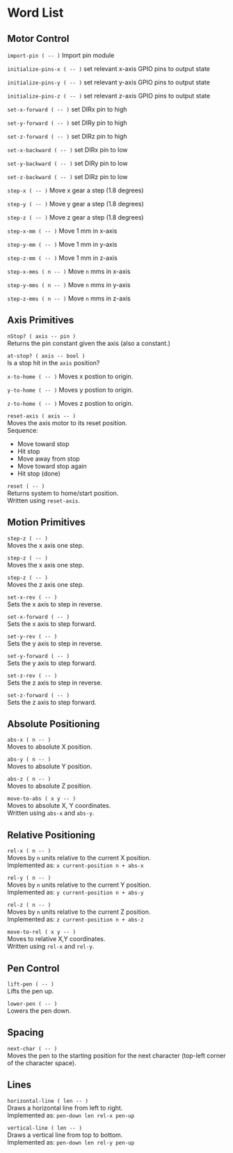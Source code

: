 # Word List

## Motor Control
`import-pin ( -- )`
Import pin module

`initialize-pins-x ( -- )`
set relevant x-axis GPIO pins to output state

`initialize-pins-y ( -- )`
set relevant y-axis GPIO pins to output state

`initialize-pins-z ( -- )`
set relevant z-axis GPIO pins to output state

`set-x-forward ( -- )`
set DIRx pin to high

`set-y-forward ( -- )`
set DIRy pin to high

`set-z-forward ( -- )`
set DIRz pin to high

`set-x-backward ( -- )`
set DIRx pin to low

`set-y-backward ( -- )`
set DIRy pin to low

`set-z-backward ( -- )`
set DIRz pin to low

`step-x ( -- )`
Move x gear a step (1.8 degrees)

`step-y ( -- )`
Move y gear a step (1.8 degrees)

`step-z ( -- )`
Move z gear a step (1.8 degrees)

`step-x-mm ( -- )`
Move 1 mm in x-axis 

`step-y-mm ( -- )`
Move 1 mm in y-axis

`step-z-mm ( -- )`
Move 1 mm in z-axis 

`step-x-mms ( n -- )`
Move `n` mms in x-axis

`step-y-mms ( n -- )`
Move `n` mms in y-axis

`step-z-mms ( n -- )`
Move `n` mms in z-axis

## Axis Primitives

`nStop? ( axis -- pin )`  
Returns the pin constant given the axis (also a constant.)

`at-stop? ( axis -- bool )`  
Is a stop hit in the `axis` position?

<!-- `current-pos ( axis -- n )`  <!--! Currently not in use
Returns the current position of the given `axis`. -->

`x-to-home ( -- )`
Moves x postion to origin.

`y-to-home ( -- )`
Moves y postion to origin.

`z-to-home ( -- )`
Moves z postion to origin.

`reset-axis ( axis -- )`  
Moves the axis motor to its reset position.  
Sequence:  
- Move toward stop  
- Hit stop  
- Move away from stop  
- Move toward stop again  
- Hit stop (done)

`reset ( -- )`  
Returns system to home/start position.  
Written using `reset-axis`.

## Motion Primitives

`step-z ( -- )`   
Moves the x axis one step.

`step-z ( -- )`   
Moves the x axis one step.

`step-z ( -- )`   
Moves the z axis one step.

`set-x-rev ( -- )`   
Sets the x axis to step in reverse.

`set-x-forward ( -- )`   
Sets the x axis to step forward.

`set-y-rev ( -- )`   
Sets the y axis to step in reverse.

`set-y-forward ( -- )`   
Sets the y axis to step forward.

`set-z-rev ( -- )`   
Sets the z axis to step in reverse.

`set-z-forward ( -- )`   
Sets the z axis to step forward.

## Absolute Positioning

`abs-x ( n -- )`  
Moves to absolute X position.

`abs-y ( n -- )`  
Moves to absolute Y position.

`abs-z ( n -- )`  
Moves to absolute Z position.

`move-to-abs ( x y -- )`  
Moves to absolute X, Y coordinates.  
Written using `abs-x` and `abs-y`.

## Relative Positioning

`rel-x ( n -- )`  
Moves by `n` units relative to the current X position.  
Implemented as: `x current-position n + abs-x`

`rel-y ( n -- )`  
Moves by `n` units relative to the current Y position.  
Implemented as: `y current-position n + abs-y`

`rel-z ( n -- )`  
Moves by `n` units relative to the current Z position.  
Implemented as: `z current-position n + abs-z`

`move-to-rel ( x y -- )`  
Moves to relative X,Y coordinates.  
Written using `rel-x` and `rel-y`.

## Pen Control

`lift-pen ( -- )`  
Lifts the pen up.

`lower-pen ( -- )`  
Lowers the pen down.

## Spacing

`next-char ( -- )`  
Moves the pen to the starting position for the next character (top-left corner of the character space).

## Lines
`horizontal-line ( len -- )`  
Draws a horizontal line from left to right.  
Implemented as: `pen-down len rel-x pen-up`

`vertical-line ( len -- )`  
Draws a vertical line from top to bottom.  
Implemented as: `pen-down len rel-y pen-up`
